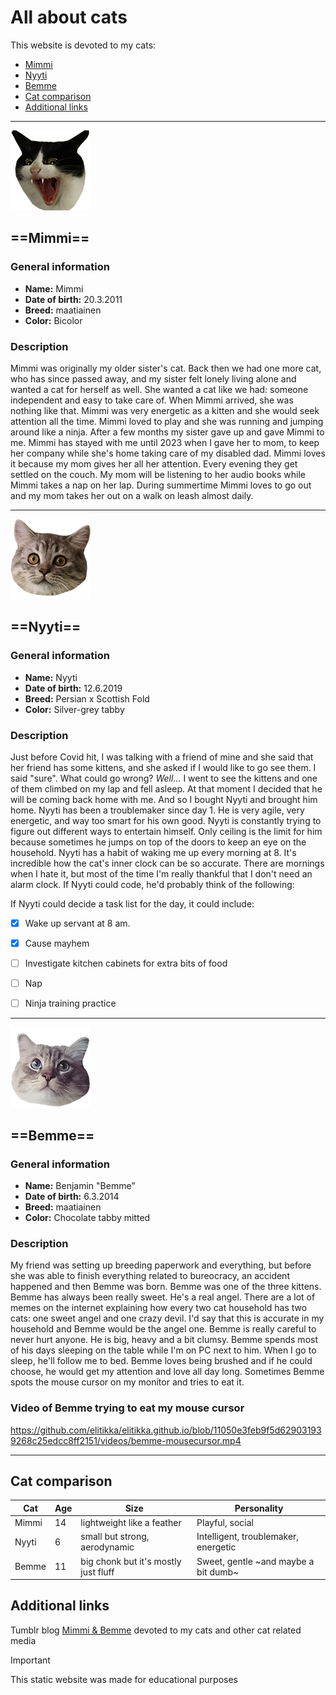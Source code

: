 # All about cats
This website is devoted to my cats:
- [Mimmi](#mimmi)
- [Nyyti](#nyyti)
- [Bemme](#bemme)
- [Cat comparison](#cat-comparison)
- [Additional links](#additional-links)




---

![Mimmi the cat](/pictures/mimmi2.png)

## ==Mimmi==

### General information

- **Name:** Mimmi
- **Date of birth:** 20.3.2011
- **Breed:** maatiainen
- **Color:** Bicolor

### Description

Mimmi was originally my older sister's cat. Back then we had one more cat, who has since passed away, and my sister felt lonely living alone and wanted a cat for herself as well. She wanted a cat like we had: someone independent and easy to take care of. When Mimmi arrived, she was nothing like that. Mimmi was very energetic as a kitten and she would seek attention all the time. Mimmi loved to play and she was running and jumping around like a ninja. After a few months my sister gave up and gave Mimmi to me. Mimmi has stayed with me until 2023 when I gave her to mom, to keep her company while she's home taking care of my disabled dad. Mimmi loves it because my mom gives her all her attention. Every evening they get settled on the couch. My mom will be listening to her audio books while Mimmi takes a nap on her lap. During summertime Mimmi loves to go out and my mom takes her out on a walk on leash almost daily. 



---


![Nyyti the cat](/pictures/nyyti1.png)

## ==Nyyti==

### General information

- **Name:** Nyyti
- **Date of birth:** 12.6.2019
- **Breed:** Persian x Scottish Fold
- **Color:** Silver-grey tabby

### Description

Just before Covid hit, I was talking with a friend of mine and she said that her friend has some kittens, and she asked if I would like to go see them. I said "sure". What could go wrong? *Well...* I went to see the kittens and one of them climbed on my lap and fell asleep. At that moment I decided that he will be coming back home with me. And so I bought Nyyti and brought him home. Nyyti has been a troublemaker since day 1. He is very agile, very energetic, and way too smart for his own good. Nyyti is constantly trying to figure out different ways to entertain himself. Only ceiling is the limit for him because sometimes he jumps on top of the doors to keep an eye on the household. Nyyti has a habit of waking me up every morning at 8. It's incredible how the cat's inner clock can be so accurate. There are mornings when I hate it, but most of the time I'm really thankful that I don't need an alarm clock. If Nyyti could code, he'd probably think of the following:


If Nyyti could decide a task list for the day, it could include:
- [x]  Wake up servant at 8 am.
- [x]  Cause mayhem
- [ ]  Investigate kitchen cabinets for extra bits of food
- [ ]  Nap
- [ ]  Ninja training practice



---


![Bemme the cat](/pictures/bemme_lookup.png)

## ==Bemme==

### General information

- **Name:** Benjamin "Bemme"
- **Date of birth:** 6.3.2014
- **Breed:** maatiainen
- **Color:** Chocolate tabby mitted

### Description

My friend was setting up breeding paperwork and everything, but before she was able to finish everything related to bureocracy, an accident happened and then Bemme was born. Bemme was one of the three kittens. Bemme has always been really sweet. He's a real angel. There are a lot of memes on the internet explaining how every two cat household has two cats: one sweet angel and one crazy devil. I'd say that this is accurate in my household and Bemme would be the angel one. Bemme is really careful to never hurt anyone. He is big, heavy and a bit clumsy. Bemme spends most of his days sleeping on the table while I'm on PC next to him. When I go to sleep, he'll follow me to bed. Bemme loves being brushed and if he could choose, he would get my attention and love all day long. Sometimes Bemme spots the mouse cursor on my monitor and tries to eat it.

### Video of Bemme trying to eat my mouse cursor

https://github.com/elitikka/elitikka.github.io/blob/11050e3feb9f5d629031939268c25edcc8ff2151/videos/bemme-mousecursor.mp4


---

## Cat comparison

| Cat | Age | Size | Personality
|---|---|---|---|
| Mimmi | 14 | lightweight like a feather | Playful, social |
| Nyyti | 6 | small but strong, aerodynamic | Intelligent, troublemaker, energetic|
| Bemme | 11 | big chonk but it's mostly just fluff | Sweet, gentle ~and maybe a bit dumb~ |

## Additional links
Tumblr blog [Mimmi & Bemme](http://mimmi-ja-bemme.tumblr.com) devoted to my cats and other cat related media

>[!IMPORTANT]
> This static website was made for educational purposes